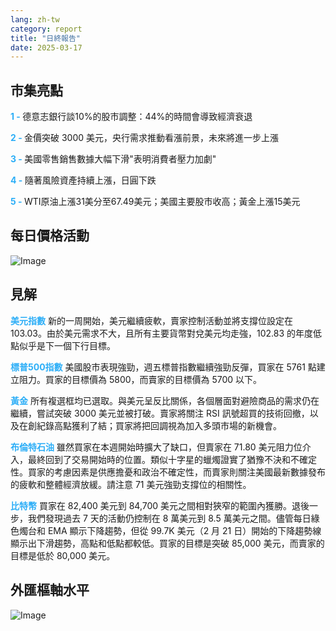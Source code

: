 ```yaml
---
lang: zh-tw
category: report
title: "日終報告"
date: 2025-03-17
---
```



<h2>市集亮點</h2>
<strong style="color: #2caef7;">1 - </strong> 德意志銀行談10%的股市調整：44%的時間會導致經濟衰退

<strong style="color: #2caef7;">2 - </strong> 金價突破 3000 美元，央行需求推動看漲前景，未來將進一步上漲

<strong style="color: #2caef7;">3 - </strong> 美國零售銷售數據大幅下滑"表明消費者壓力加劇"

<strong style="color: #2caef7;">4 - </strong> 隨著風險資產持續上漲，日圓下跌

<strong style="color: #2caef7;">5 - </strong> WTI原油上漲31美分至67.49美元；美國主要股市收高；黃金上漲15美元



<h2>每日價格活動</h2>
<img src="https://markleighedu.github.io/img/Mar-2025/17-Mar-2025/price.jpg" alt="Image"/>

<h2>見解</h2>
<strong style="color: #2caef7;">美元指數</strong> 新的一周開始，美元繼續疲軟，賣家控制活動並將支撐位設定在 103.03。由於美元需求不大，且所有主要貨幣對兌美元均走強，102.83 的年度低點似乎是下一個下行目標。 

<strong style="color: #2caef7;">標普500指數</strong> 美國股市表現強勁，週五標普指數繼續強勁反彈，買家在 5761 點建立阻力。買家的目標價為 5800，而賣家的目標價為 5700 以下。

<strong style="color: #2caef7;">黃金</strong> 所有複選框均已選取。與美元呈反比關係，各個層面對避險商品的需求仍在繼續，嘗試突破 3000 美元並被打破。賣家將關注 RSI 訊號超買的技術回撤，以及在創紀錄高點獲利了結；買家將把回調視為加入多頭市場的新機會。  

<strong style="color: #2caef7;">布倫特石油</strong> 雖然買家在本週開始時擴大了缺口，但賣家在 71.80 美元阻力位介入，最終回到了交易開始時的位置。類似十字星的蠟燭證實了猶豫不決和不確定性。買家的考慮因素是供應擔憂和政治不確定性，而賣家則關注美國最新數據發布的疲軟和整體經濟放緩。請注意 71 美元強勁支撐位的相關性。

<strong style="color: #2caef7;">比特幣</strong> 買家在 82,400 美元到 84,700 美元之間相對狹窄的範圍內獲勝。退後一步，我們發現過去 7 天的活動仍控制在 8 萬美元到 8.5 萬美元之間。儘管每日綠色燭台和 EMA 顯示下降趨勢，但從 99.7K 美元（2 月 21 日）開始的下降趨勢線顯示出下滑趨勢，高點和低點都較低。買家的目標是突破 85,000 美元，而賣家的目標是低於 80,000 美元。



<h2>外匯樞軸水平</h2>
<img src="https://markleighedu.github.io/img/Mar-2025/17-Mar-2025/pivot.jpg" alt="Image"/>